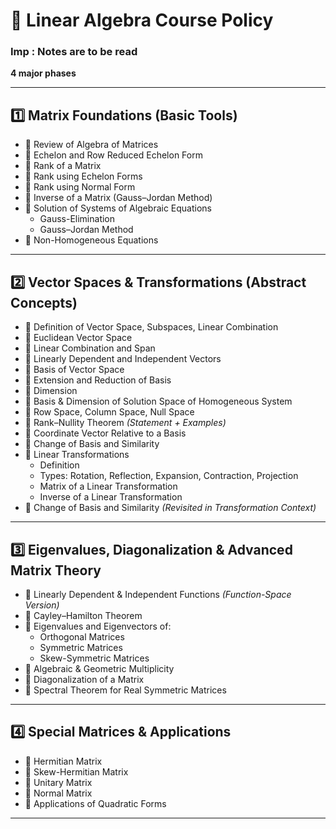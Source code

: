# 📘 Linear Algebra Course Policy 
### Imp : Notes are to be read
**4 major phases**

---

## **1️⃣ Matrix Foundations (Basic Tools)**

- 🔹 Review of Algebra of Matrices  
- 🔹 Echelon and Row Reduced Echelon Form  
- 🔹 Rank of a Matrix  
- 🔹 Rank using Echelon Forms  
- 🔹 Rank using Normal Form  
- 🔹 Inverse of a Matrix (Gauss–Jordan Method)  
- 🔹 Solution of Systems of Algebraic Equations  
  - Gauss-Elimination  
  - Gauss–Jordan Method  
- 🔹 Non-Homogeneous Equations  

---

## **2️⃣ Vector Spaces & Transformations (Abstract Concepts)**

- 🔹 Definition of Vector Space, Subspaces, Linear Combination  
- 🔹 Euclidean Vector Space  
- 🔹 Linear Combination and Span  
- 🔹 Linearly Dependent and Independent Vectors  
- 🔹 Basis of Vector Space  
- 🔹 Extension and Reduction of Basis  
- 🔹 Dimension  
- 🔹 Basis & Dimension of Solution Space of Homogeneous System  
- 🔹 Row Space, Column Space, Null Space  
- 🔹 Rank–Nullity Theorem *(Statement + Examples)*  
- 🔹 Coordinate Vector Relative to a Basis  
- 🔹 Change of Basis and Similarity  
- 🔹 Linear Transformations  
  - Definition  
  - Types: Rotation, Reflection, Expansion, Contraction, Projection  
  - Matrix of a Linear Transformation  
  - Inverse of a Linear Transformation  
- 🔹 Change of Basis and Similarity *(Revisited in Transformation Context)*  

---

## **3️⃣ Eigenvalues, Diagonalization & Advanced Matrix Theory**

- 🔹 Linearly Dependent & Independent Functions *(Function-Space Version)*  
- 🔹 Cayley–Hamilton Theorem  
- 🔹 Eigenvalues and Eigenvectors of:  
  - Orthogonal Matrices  
  - Symmetric Matrices  
  - Skew-Symmetric Matrices  
- 🔹 Algebraic & Geometric Multiplicity  
- 🔹 Diagonalization of a Matrix  
- 🔹 Spectral Theorem for Real Symmetric Matrices  

---

## **4️⃣ Special Matrices & Applications**

- 🔹 Hermitian Matrix  
- 🔹 Skew-Hermitian Matrix  
- 🔹 Unitary Matrix  
- 🔹 Normal Matrix  
- 🔹 Applications of Quadratic Forms  

---
